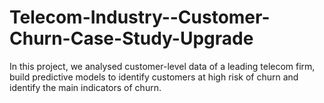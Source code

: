 # Telecom-Industry--Customer-Churn-Case-Study-Upgrade
In this project, we analysed customer-level data of a leading telecom firm, build predictive models to identify customers at high risk of churn and identify the main indicators of churn.
